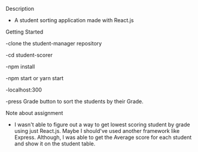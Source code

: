 Description

- A student sorting application made with React.js

Getting Started

-clone the student-manager repository

-cd student-scorer

-npm install

-npm start or yarn start

-localhost:300

-press Grade button to sort the students by their Grade.

Note about assignment

- I wasn't able to figure out a way to get lowest scoring student by grade using just React.js.  Maybe I should've used another framework like Express.  Although, I was able to get the Average score for each student and show it on the student table.
